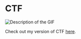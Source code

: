 # CTF

![Description of the GIF]()

Check out my version of CTF [here](http://ctf.chinmaypatil.net).
